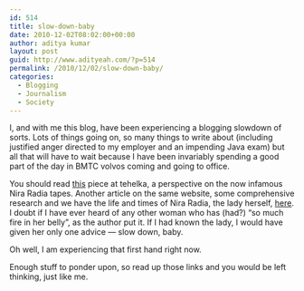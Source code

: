 ```yaml
---
id: 514
title: slow-down-baby
date: 2010-12-02T08:02:00+00:00
author: aditya kumar
layout: post
guid: http://www.adityeah.com/?p=514
permalink: /2010/12/02/slow-down-baby/
categories:
  - Blogging
  - Journalism
  - Society
---
```

I, and with me this blog, have been experiencing a blogging slowdown of sorts. Lots of things going on, so many things to write about (including justified anger directed to my employer and an impending Java exam) but all that will have to wait because I have been invariably spending a good part of the day in BMTC volvos coming and going to office. 

You should read [this](http://www.tehelka.com/story_main48.asp?filename=Ne041210CoverstoryIII.asp) piece at tehelka, a perspective on the now infamous Nira Radia tapes. Another article on the same website, some comprehensive research and we have the life and times of Nira Radia, the lady herself, [here](http://tehelka.com/story_main48.asp?filename=Ne041210Coverstory.asp). I doubt if I have ever heard of any other woman who has (had?) &#8220;so much fire in her belly&#8221;, as the author put it. If I had known the lady, I would have given her only one advice &#8212; slow down, baby. 

Oh well, I am experiencing that first hand right now.

Enough stuff to ponder upon, so read up those links and you would be left thinking, just like me.